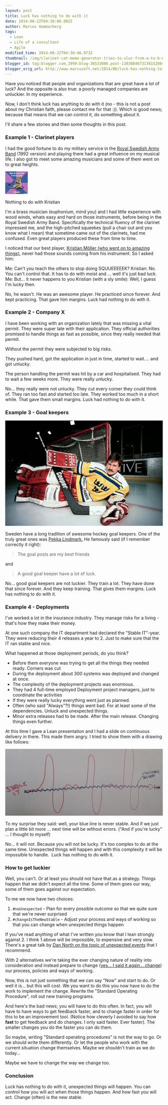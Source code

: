 ```yaml
---
layout: post
title: Luck has nothing to do with it
date: 2014-08-22T04:38:00.002Z
author: Marcus Hammarberg
tags:
  - Lean
  - Life of a consultant
  - Agile
modified_time: 2014-08-22T04:38:46.973Z
thumbnail: /img/clarinet-cat-meme-generator-tries-to-slur-from-a-to-b-natural-squeaks-c17236.jpg
blogger_id: tag:blogger.com,1999:blog-36533086.post-1103084673136152864
blogger_orig_url: http://www.marcusoft.net/2014/08/luck-has-nothing-to-do-with-it.html
---
```


Have you noticed that people and organizations that are great have a lot of luck? And the opposite is also true: a poorly managed companies are unluckier. In my experience.

Now, I don't think luck has anything to do with it (no - this is not a post about my Christian faith, please contact me for that :)). Which is good news; because that means that we can control it, do something about it.

I'll share a few stories and then some thoughts in this post.

### Example 1 - Clarinet players

I had the good fortune to do my military service in the [Royal Swedish Army Band](http://www.forsvarsmakten.se/sv/organisation/livgardet/forsvarsmusiken/armens-musikkar/) (1992 version) and playing there had a great influence on my musical life. I also got to meet some amazing musicians and some of them went on to great heights.

![Clarinet Cat](/img/clarinet-cat-meme-generator-tries-to-slur-from-a-to-b-natural-squeaks-c17236.jpg)

Nothing to do with Kristian

I'm a brass musician (euphonium, mind you) and I had little experience with wood winds, whats easy and hard on those instruments, before being in the Royal Swedish Army Band. Specifically the technical fluency of the clarinet impressed me, and the high-pitched squeekes (pull a chair out and you know what I mean) that sometime came out of the clarinets, had me confused. Even great players produced these from time to time.

I noticed that our best player, [Kristian Möller (who went on to amazing things)](http://www.sverigesradiobutiken.se/kristian-moller-klarinette/127-0), never had those sounds coming from his instrument.
So I asked him:

Me: Can't you teach the others to stop doing SQUUEEEEEK?
Kristian: No. You can't control that. It has to do with moist and ... well it's just bad luck.
Me: But... it never happens to you
Kristian (with a sly smile): Well, I guess I'm lucky then.

No, he wasn't. He was an awesome player. He practiced since forever. And kept practicing. That gave him margins. Luck had nothing to do with it.

### Example 2 - Company X

I have been working with an organization lately that was missing a vital permit. They were super late with their application. They official authorities promised to handle things as fast as possible, since they really needed that permit.

Without the permit they were subjected to big risks.

They pushed hard, got the application in just in time, started to wait.... and got unlucky.

The person handling the permit was hit by a car and hospitalised. They had to wait a few weeks more. They were really unlucky.

No... they really were not unlucky. They cut every corner they could think of. They ran too fast and started too late. They worked too much in a short while. That gave them small margins. Luck had nothing to do with it.

### Example 3 - Goal keepers

![Peter "Pekka" Lindmark](/img/pekka.jpg)

Sweden have a long tradition of awesome hockey goal keepers. One of the truly great ones was [Pekka Lindmark.](http://en.wikipedia.org/wiki/Peter_Lindmark) He famously said (if I remember correctly it right):

> The goal posts are my best friends

and

> A good goal keeper have a lot of luck.

No... good goal keepers are not luckier. They train a lot. They have done that since forever. And they keep training. That gives them margins. Luck has nothing to do with it.

### Example 4 - Deployments

I've worked a lot in the insurance industry. They manage risks for a living - that's how they make their money.

At one such company the IT department had declared the "Stable IT"-year. They were reducing their 4 releases a year to 2. Just to make sure that the IT ran stable and nice.

What happened at those deployment periods, do you think?  

- Before them everyone was trying to get all the things they needed ready. Corners was cut
- During the deployment about 300 systems was deployed and changed at once.
- The complexity of the deployment projects was enormous.
- They had 4 full-time employed Deployment project managers, just to coordinate the activities
- If they were really lucky everything went just as planned.
- Often (who said "Always"?!) things went bad. For at least some of the dependencies. Unluck and unexpected things.
- Minor extra releases had to be made. After the main release. Changing things even further.

At this time I gave a Lean presentation and I had a slide on continuous delivery in there. This made them angry. I tried to show them with a drawing like follows:

![Continuous Delivery vs Stable IT](/img/cd_versus_stable_it.jpg)

To my surprise they said: well, your blue line is never stable. And if we just plan a little bit more ... next time will be without errors.
("And if you're lucky" ... I thought to myself)

No... it will not. Because you will not be lucky. It's too complex to do at the same time. Unexpected things will happen and with this complexity it will be impossible to handle.  Luck has nothing to do with it.

### How to get luckier

Well, you can't. Or at least you should not have that as a strategy.
Things happen that we didn't expect all the time. Some of them goes our way, some of them goes against our expectation.

To me we now have two choices:

1. `#noUnexpected` - Plan for every possible outcome so that we quite sure that we're never surprised
2. `#changeIsTheNewStable` - Adjust your process and ways of working so that you can change when unexpected things happen

If you've read anything of what I've written you know that I lean
strongly against 2. I think 1 above will be impossible, to expensive
and very slow. There's a great talk by [Dan North on the
topic of unexpected events](https://vimeo.com/86396740) that I recommend.

With 2 alternatives we're taking the ever changing nature of reality
into consideration and instead prepare to change
([yes... I said it again... change](http://www.marcusoft.net/2013/10/YesITalkAboutChange.html)) our process,
policies and ways of working.

Now, this is not just something that we can say "Now" and start to do.
Or well it is... but this will cost. We you want to do this you now have
to do the work to implement the change. Rewrite the "Standard Operating
Procedure", roll out new training programs.

And here's the bad news; you will have to do this often. In fact, you
will have to have ways to get feedback faster, and to change faster in
order for this to be an improvement tool. (Notice how cleverly I avoided
to say how **fast** to get feedback and do changes. I only said faster.
Ever faster). The smaller changes you do the faster you can do them.

So maybe, writing "Standard operating procedures" is not the way to go.
Or we should write them differently. Or let the people who work with the
current situation change themselves. Maybe we shouldn't train as we do
today...

Maybe we have to change the way we change too.

### Conclusion

Luck has nothing to do with it, unexpected things will happen. You can
control how you will act when those things happen. And how fast you will act. Change (often) is the new stable.
